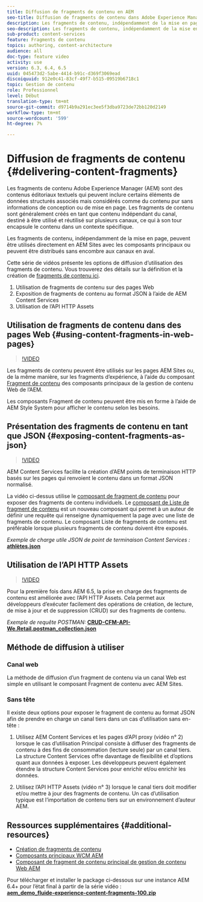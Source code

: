 ```yaml
---
title: Diffusion de fragments de contenu en AEM
seo-title: Diffusion de fragments de contenu dans Adobe Experience Manager
description: Les fragments de contenu, indépendamment de la mise en page, peuvent être utilisés directement en AEM Sites avec les composants principaux ou peuvent être distribués sans encombre aux canaux en aval.
seo-description: Les fragments de contenu, indépendamment de la mise en page, peuvent être utilisés directement en AEM Sites avec les composants principaux ou peuvent être distribués sans encombre aux canaux en aval.
sub-product: content-services
feature: Fragments de contenu
topics: authoring, content-architecture
audience: all
doc-type: feature video
activity: use
version: 6.3, 6.4, 6.5
uuid: 045473d2-5abe-4414-b91c-d369f3069ead
discoiquuid: 912e0c41-83cf-49f7-b515-09519b6718c1
topic: Gestion de contenu
role: Professionnel
level: Début
translation-type: tm+mt
source-git-commit: d9714b9a291ec3ee5f3dba9723de72bb120d2149
workflow-type: tm+mt
source-wordcount: '599'
ht-degree: 7%

---
```



# Diffusion de fragments de contenu {#delivering-content-fragments}

Les fragments de contenu Adobe Experience Manager (AEM) sont des contenus éditoriaux textuels qui peuvent inclure certains éléments de données structurés associés mais considérés comme du contenu pur sans informations de conception ou de mise en page. Les fragments de contenu sont généralement créés en tant que contenu indépendant du canal, destiné à être utilisé et réutilisé sur plusieurs canaux, ce qui à son tour encapsule le contenu dans un contexte spécifique.

Les fragments de contenu, indépendamment de la mise en page, peuvent être utilisés directement en AEM Sites avec les composants principaux ou peuvent être distribués sans encombre aux canaux en aval.

Cette série de vidéos présente les options de diffusion d’utilisation des fragments de contenu. Vous trouverez des détails sur la définition et la création de [fragments de contenu ici](content-fragments-feature-video-use.md).

1. Utilisation de fragments de contenu sur des pages Web
2. Exposition de fragments de contenu au format JSON à l’aide de AEM Content Services
3. Utilisation de l’API HTTP Assets

## Utilisation de fragments de contenu dans des pages Web {#using-content-fragments-in-web-pages}

>[!VIDEO](https://video.tv.adobe.com/v/22449/?quality=12&learn=on)

Les fragments de contenu peuvent être utilisés sur les pages AEM Sites ou, de la même manière, sur les fragments d’expérience, à l’aide du composant [Fragment de contenu](https://docs.adobe.com/content/help/fr-FR/experience-manager-core-components/using/components/content-fragment-component.html) des composants principaux de la gestion de contenu Web  de l’AEM.

Les composants Fragment de contenu peuvent être mis en forme à l’aide de AEM Style System pour afficher le contenu selon les besoins.

## Présentation des fragments de contenu en tant que JSON {#exposing-content-fragments-as-json}

>[!VIDEO](https://video.tv.adobe.com/v/22448/?quality=12&learn=on)

AEM Content Services facilite la création d’AEM points de terminaison HTTP basés sur les pages qui renvoient le contenu dans un format JSON normalisé.

La vidéo ci-dessus utilise le [composant de fragment de contenu](https://docs.adobe.com/content/help/en/experience-manager-core-components/using/components/content-fragment-component.html) pour exposer des fragments de contenu individuels. Le [composant de Liste de fragment de contenu](https://docs.adobe.com/content/help/en/experience-manager-core-components/using/components/content-fragment-list.html) est un nouveau composant qui permet à un auteur de définir une requête qui renseigne dynamiquement la page avec une liste de fragments de contenu. Le composant Liste de fragments de contenu est préférable lorsque plusieurs fragments de contenu doivent être exposés.

*Exemple de charge utile JSON de point de terminaison Content Services :*\
**[athlètes.json](assets/athletes.json)**

## Utilisation de l’API HTTP Assets

>[!VIDEO](https://video.tv.adobe.com/v/26390/?quality=12&learn=on)

Pour la première fois dans AEM 6.5, la prise en charge des fragments de contenu est améliorée avec l’API HTTP Assets. Cela permet aux développeurs d’exécuter facilement des opérations de création, de lecture, de mise à jour et de suppression (CRUD) sur des fragments de contenu.

*Exemple de requête POSTMAN:*
**[CRUD-CFM-API-We.Retail.postman_collection.json](assets/CRUD-CFM-API-We.Retail.postman_collection.json)**

## Méthode de diffusion à utiliser

### Canal web

La méthode de diffusion d’un fragment de contenu via un canal Web est simple en utilisant le composant Fragment de contenu avec AEM Sites.

### Sans tête

Il existe deux options pour exposer le fragment de contenu au format JSON afin de prendre en charge un canal tiers dans un cas d’utilisation sans en-tête :

1. Utilisez AEM Content Services et les pages d’API proxy (vidéo n° 2) lorsque le cas d’utilisation Principal consiste à diffuser des fragments de contenu à des fins de consommation (lecture seule) par un canal tiers. La structure Content Services offre davantage de flexibilité et d’options quant aux données à exposer. Les développeurs peuvent également étendre la structure Content Services pour enrichir et/ou enrichir les données.

2. Utilisez l’API HTTP Assets (vidéo n° 3) lorsque le canal tiers doit modifier et/ou mettre à jour des fragments de contenu. Un cas d’utilisation typique est l’importation de contenu tiers sur un environnement d’auteur AEM.

## Ressources supplémentaires {#additional-resources}

* [Création de fragments de contenu](content-fragments-feature-video-use.md)
* [Composants principaux WCM AEM](https://docs.adobe.com/content/help/fr-FR/experience-manager-core-components/using/introduction.html)
* [Composant de fragment de contenu principal de gestion de contenu Web AEM](https://docs.adobe.com/content/help/en/experience-manager-core-components/using/components/content-fragment-component.html)

Pour télécharger et installer le package ci-dessous sur une instance AEM 6.4+ pour l’état final à partir de la série vidéo :\
**[aem_demo_fluide-experience-content-fragments-100.zip](assets/aem_demo_fluid-experiencescontent-fragments-100.zip)**
